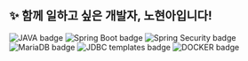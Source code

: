 ## ✨ 함께 일하고 싶은 개발자, 노현아입니다!

<!--
**hyunnbunt/hyunnbunt** is a ✨ _special_ ✨ repository because its `README.md` (this file) appears on your GitHub profile.

Here are some ideas to get you started:

- 🔭 I’m currently working on ...
- 🌱 I’m currently learning ...
- 👯 I’m looking to collaborate on ...
- 🤔 I’m looking for help with ...
- 💬 Ask me about ...
- 📫 How to reach me: ...
- 😄 Pronouns: ...
- ⚡ Fun fact: ...
-->
![JAVA badge](https://img.shields.io/badge/Java-red)
![Spring Boot badge](https://img.shields.io/badge/Spring%20Boot-olive)
![Spring Security badge](https://img.shields.io/badge/Spring%20Security-green)
![MariaDB badge](https://img.shields.io/badge/MariaDB-purple)
![JDBC templates badge](https://img.shields.io/badge/JDBC%20templates-orange)
![DOCKER badge](https://img.shields.io/badge/Docker-blue)


